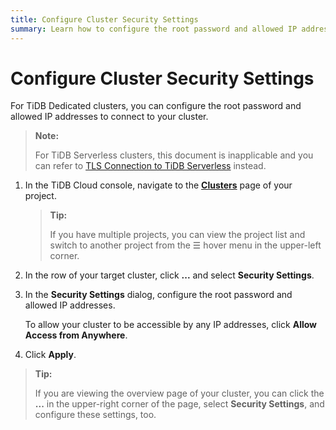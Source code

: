 ```yaml
---
title: Configure Cluster Security Settings
summary: Learn how to configure the root password and allowed IP addresses to connect to your cluster.
---
```


# Configure Cluster Security Settings

For TiDB Dedicated clusters, you can configure the root password and allowed IP addresses to connect to your cluster.

> **Note:**
>
> For TiDB Serverless clusters, this document is inapplicable and you can refer to [TLS Connection to TiDB Serverless](/tidb-cloud/secure-connections-to-serverless-tier-clusters.md) instead.

1. In the TiDB Cloud console, navigate to the [**Clusters**](https://tidbcloud.com/console/clusters) page of your project.

    > **Tip:**
    >
    > If you have multiple projects, you can view the project list and switch to another project from the ☰ hover menu in the upper-left corner.

2. In the row of your target cluster, click **...** and select **Security Settings**.
3. In the **Security Settings** dialog, configure the root password and allowed IP addresses.

    To allow your cluster to be accessible by any IP addresses, click **Allow Access from Anywhere**.

4. Click **Apply**.

> **Tip:**
>
> If you are viewing the overview page of your cluster, you can click the **...** in the upper-right corner of the page, select **Security Settings**, and configure these settings, too.
